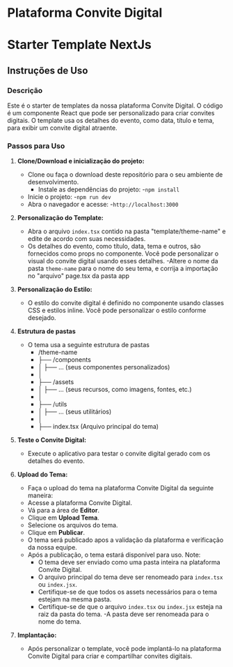 # Plataforma Convite Digital

# Starter Template NextJs

## Instruções de Uso

### Descrição

Este é o starter de templates da nossa plataforma Convite Digital. O código é um componente React que pode ser personalizado para criar convites digitais. O template usa os detalhes do evento, como data, título e tema, para exibir um convite digital atraente.

### Passos para Uso

1. **Clone/Download e inicialização do projeto:**

   - Clone ou faça o download deste repositório para o seu ambiente de desenvolvimento.
     - Instale as dependências do projeto: -`npm install`
   - Inicie o projeto: -`npm run dev`
   - Abra o navegador e acesse: -`http://localhost:3000`

2. **Personalização do Template:**

   - Abra o arquivo `index.tsx` contido na pasta "template/theme-name" e edite de acordo com suas necessidades.
   - Os detalhes do evento, como título, data, tema e outros, são fornecidos como props no componente. Você pode personalizar o visual do convite digital usando esses detalhes.
     -Altere o nome da pasta `theme-name` para o nome do seu tema, e corrija a importação no "arquivo" page.tsx da pasta app

3. **Personalização do Estilo:**

   - O estilo do convite digital é definido no componente usando classes CSS e estilos inline. Você pode personalizar o estilo conforme desejado.

4. **Estrutura de pastas**
   - O tema usa a seguinte estrutura de pastas
     - /theme-name
     - ├── /components
     - │ ├── ... (seus componentes personalizados)
     - │
     - ├── /assets
     - │ ├── ... (seus recursos, como imagens, fontes, etc.)
     - │
     - ├── /utils
     - │ ├── ... (seus utilitários)
     - │
     - ├── index.tsx (Arquivo principal do tema)
5. **Teste o Convite Digital:**

   - Execute o aplicativo para testar o convite digital gerado com os detalhes do evento.

6. **Upload do Tema:**

   - Faça o upload do tema na plataforma Convite Digital da seguinte maneira:
   - Acesse a plataforma Convite Digital.
   - Vá para a área de **Editor**.
   - Clique em **Upload Tema**.
   - Selecione os arquivos do tema.
   - Clique em **Publicar**.
   - O tema será publicado apos a validação da plataforma e verificação da nossa equipe.
   - Após a publicação, o tema estará disponível para uso.
     Note:
     - O tema deve ser enviado como uma pasta inteira na plataforma Convite Digital.
     - O arquivo principal do tema deve ser renomeado para `index.tsx` ou `index.jsx`.
     - Certifique-se de que todos os assets necessários para o tema estejam na mesma pasta.
     - Certifique-se de que o arquivo `index.tsx` ou `index.jsx` esteja na raiz da pasta do tema.
       -A pasta deve ser renomeada para o nome do tema.

7. **Implantação:**
   - Após personalizar o template, você pode implantá-lo na plataforma Convite Digital para criar e compartilhar convites digitais.
